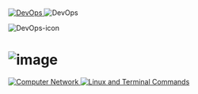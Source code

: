 #
 <a href="https://github.com/Kumarsanjeet1/DevOps">
  <img alt="DevOps" src="https://user-images.githubusercontent.com/89514486/153136311-f0de1147-c3bc-4e89-aafa-6ca908731aa6.png">  </a>
   <img alt="DevOps" src="https://user-images.githubusercontent.com/89514486/153139166-f5f99c72-19c0-4887-a1be-df30f6f38c1b.png">




![DevOps-icon](https://user-images.githubusercontent.com/89514486/153134240-82d70c02-8fde-4a82-96c4-6eba2cf70dc9.png)
 #
#     ![image](https://user-images.githubusercontent.com/89514486/155832681-6ddd535a-b5e7-490b-b4cc-80cda8c16cde.png)

   <a href="https://github.com/Kumarsanjeet1/DevOps/blob/master/Computer%20Networking.md">
         <img alt="Computer Network" src="https://user-images.githubusercontent.com/89514486/155833056-67b17cb2-245e-4659-8e87-7b899fcc8b4a.png">  </a>
         
         
   <a href="https://github.com/Kumarsanjeet1/DevOps/blob/master/Linux%20and%20Terminal%20commands.md">
         <img alt="Linux and Terminal Commands" src="https://user-images.githubusercontent.com/89514486/156720829-8bc95aac-c025-421c-8e7e-14808a99b3bf.png">  </a>


